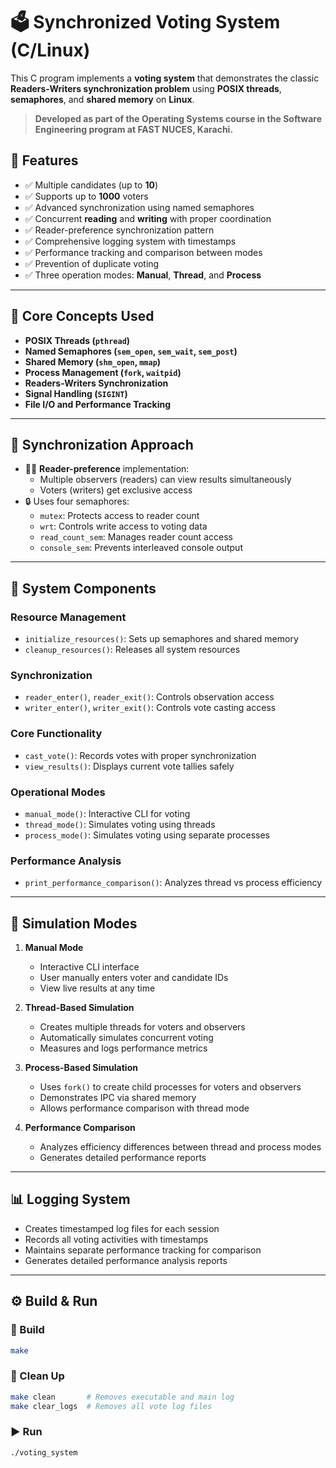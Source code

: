 # 🗳️ Synchronized Voting System (C/Linux)

This C program implements a **voting system** that demonstrates the classic **Readers-Writers synchronization problem** using **POSIX threads**, **semaphores**, and **shared memory** on **Linux**.

> **Developed as part of the Operating Systems course in the Software Engineering program at FAST NUCES, Karachi.**

## 🚀 Features

- ✅ Multiple candidates (up to **10**)
- ✅ Supports up to **1000** voters
- ✅ Advanced synchronization using named semaphores
- ✅ Concurrent **reading** and **writing** with proper coordination
- ✅ Reader-preference synchronization pattern
- ✅ Comprehensive logging system with timestamps
- ✅ Performance tracking and comparison between modes
- ✅ Prevention of duplicate voting
- ✅ Three operation modes: **Manual**, **Thread**, and **Process**

---

## 🧠 Core Concepts Used

- **POSIX Threads (`pthread`)**
- **Named Semaphores (`sem_open`, `sem_wait`, `sem_post`)**
- **Shared Memory (`shm_open`, `mmap`)**
- **Process Management (`fork`, `waitpid`)**
- **Readers-Writers Synchronization**
- **Signal Handling (`SIGINT`)**
- **File I/O and Performance Tracking**

---

## 🔧 Synchronization Approach

- 🧑‍🏫 **Reader-preference** implementation:
  - Multiple observers (readers) can view results simultaneously
  - Voters (writers) get exclusive access
- 🔒 Uses four semaphores:
  - `mutex`: Protects access to reader count
  - `wrt`: Controls write access to voting data
  - `read_count_sem`: Manages reader count access
  - `console_sem`: Prevents interleaved console output

---

## 📂 System Components

### Resource Management
- `initialize_resources()`: Sets up semaphores and shared memory
- `cleanup_resources()`: Releases all system resources

### Synchronization 
- `reader_enter()`, `reader_exit()`: Controls observation access
- `writer_enter()`, `writer_exit()`: Controls vote casting access

### Core Functionality
- `cast_vote()`: Records votes with proper synchronization
- `view_results()`: Displays current vote tallies safely

### Operational Modes
- `manual_mode()`: Interactive CLI for voting
- `thread_mode()`: Simulates voting using threads
- `process_mode()`: Simulates voting using separate processes

### Performance Analysis
- `print_performance_comparison()`: Analyzes thread vs process efficiency

---

## 🧪 Simulation Modes

1. **Manual Mode**
   - Interactive CLI interface
   - User manually enters voter and candidate IDs
   - View live results at any time

2. **Thread-Based Simulation**
   - Creates multiple threads for voters and observers
   - Automatically simulates concurrent voting
   - Measures and logs performance metrics

3. **Process-Based Simulation**
   - Uses `fork()` to create child processes for voters and observers 
   - Demonstrates IPC via shared memory
   - Allows performance comparison with thread mode

4. **Performance Comparison**
   - Analyzes efficiency differences between thread and process modes
   - Generates detailed performance reports

---

## 📊 Logging System

- Creates timestamped log files for each session
- Records all voting activities with timestamps
- Maintains separate performance tracking for comparison
- Generates detailed performance analysis reports

---

## ⚙️ Build & Run

### 🔨 Build
```bash
make 
```

### 🧹 Clean Up
```bash
make clean       # Removes executable and main log
make clear_logs  # Removes all vote log files
```

### ▶️ Run
```bash
./voting_system
```

